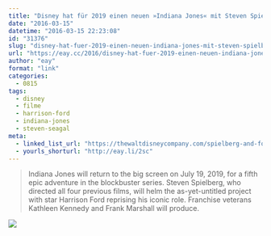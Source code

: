 ```yaml
---
title: "Disney hat für 2019 einen neuen »Indiana Jones« mit Steven Spielberg und Harrison Ford angekündigt"
date: "2016-03-15"
datetime: "2016-03-15 22:23:08"
id: "31376"
slug: "disney-hat-fuer-2019-einen-neuen-indiana-jones-mit-steven-spielberg-und-harrison-ford-angekuendigt"
url: "https://eay.cc/2016/disney-hat-fuer-2019-einen-neuen-indiana-jones-mit-steven-spielberg-und-harrison-ford-angekuendigt/"
author: "eay"
format: "link"
categories:
  - 0815
tags:
  - disney
  - filme
  - harrison-ford
  - indiana-jones
  - steven-seagal
meta:
  - linked_list_url: "https://thewaltdisneycompany.com/spielberg-and-ford-reunite-as-indiana-jones-returns-to-theaters-july-19-2019/"
  - yourls_shorturl: "http://eay.li/2sc"
---
```


> Indiana Jones will return to the big screen on July 19, 2019, for a fifth epic adventure in the blockbuster series. Steven Spielberg, who directed all four previous films, will helm the as-yet-untitled project with star Harrison Ford reprising his iconic role. Franchise veterans Kathleen Kennedy and Frank Marshall will produce.

![](http://i.giphy.com/xThuWtjKfuY92Vqro4.gif)
